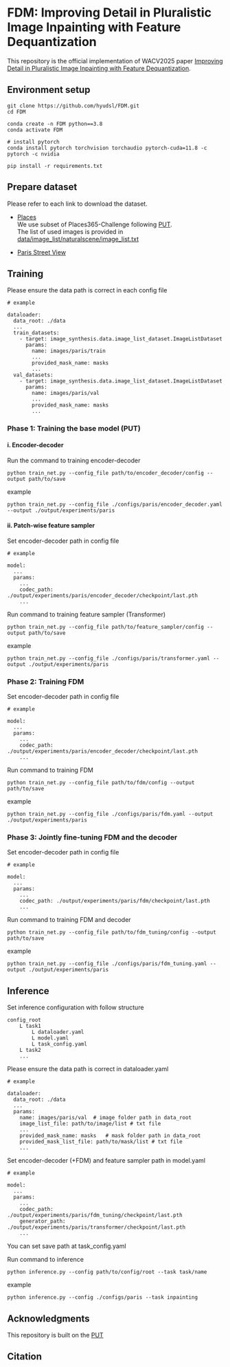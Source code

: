 # FDM: Improving Detail in Pluralistic Image Inpainting with Feature Dequantization
This repository is the official implementation of WACV2025 paper [Improving Detail in Pluralistic Image Inpainting with Feature Dequantization]().

## Environment setup
```
git clone https://github.com/hyudsl/FDM.git
cd FDM

conda create -n FDM python==3.8
conda activate FDM

# install pytorch
conda install pytorch torchvision torchaudio pytorch-cuda=11.8 -c pytorch -c nvidia

pip install -r requirements.txt
```

## Prepare dataset
Please refer to each link to download the dataset.
* [Places](http://places2.csail.mit.edu/download.html) \
We use subset of Places365-Challenge following [PUT](https://github.com/liuqk3/PUT). \
The list of used images is provided in [data/image_list/naturalscene/image_list.txt](https://github.com/hyudsl/FDM/blob/main/data/image_list/naturalscene/image_list.txt)

* [Paris Street View](https://github.com/pathak22/context-encoder)

## Training

Please ensure the data path is correct in each config file
```
# example

dataloader:
  data_root: ./data
  ...
  train_datasets:
    - target: image_synthesis.data.image_list_dataset.ImageListDataset
      params:
        name: images/paris/train
        ...
        provided_mask_name: masks
        ...
  val_datasets:
    - target: image_synthesis.data.image_list_dataset.ImageListDataset
      params:
        name: images/paris/val
        ...
        provided_mask_name: masks
        ...
```

### Phase 1: Training the base model (PUT)
#### i. Encoder-decoder
<!-- Training encoder-decoder using the following command. -->
Run the command to training encoder-decoder
```
python train_net.py --config_file path/to/encoder_decoder/config --output path/to/save
```
example
```
python train_net.py --config_file ./configs/paris/encoder_decoder.yaml --output ./output/experiments/paris
```
<!-- <details>
  <summary>OR You can make the weights provided by PUT compatible with the model architecture of FDM.</summary>
  ```
  d
  ```
</details> -->

#### ii. Patch-wise feature sampler
Set encoder-decoder path in config file
```
# example

model:
  ...
  params:
    ...
    codec_path: ./output/experiments/paris/encoder_decoder/checkpoint/last.pth
    ...
```

Run command to training feature sampler (Transformer)
```
python train_net.py --config_file path/to/feature_sampler/config --output path/to/save
```
example
```
python train_net.py --config_file ./configs/paris/transformer.yaml --output ./output/experiments/paris
```

### Phase 2: Training FDM
Set encoder-decoder path in config file
```
# example

model:
  ...
  params:
    ...
    codec_path: ./output/experiments/paris/encoder_decoder/checkpoint/last.pth
    ...
```

Run command to training FDM
```
python train_net.py --config_file path/to/fdm/config --output path/to/save
```
example
```
python train_net.py --config_file ./configs/paris/fdm.yaml --output ./output/experiments/paris
```

### Phase 3: Jointly fine-tuning FDM and the decoder
Set encoder-decoder path in config file
```
# example

model:
  ...
  params:
    ...
    codec_path: ./output/experiments/paris/fdm/checkpoint/last.pth
    ...
```

Run command to training FDM and decoder
```
python train_net.py --config_file path/to/fdm_tuning/config --output path/to/save
```
example
```
python train_net.py --config_file ./configs/paris/fdm_tuning.yaml --output ./output/experiments/paris
```

## Inference

Set inference configuration with follow structure
```
config_root
    L task1
        L dataloader.yaml
        L model.yaml
        L task_config.yaml
    L task2
    ...
```

Please ensure the data path is correct in dataloader.yaml
```
# example

dataloader:
  data_root: ./data
  ...
  params:
    name: images/paris/val  # image folder path in data_root
    image_list_file: path/to/image/list # txt file
    ...
    provided_mask_name: masks   # mask folder path in data_root
    provided_mask_list_file: path/to/mask/list # txt file
    ...
```

Set encoder-decoder (+FDM) and feature sampler path in model.yaml
```
# example

model:
  ...
  params:
    ...
    codec_path: ./output/experiments/paris/fdm_tuning/checkpoint/last.pth
    generator_path: ./output/experiments/paris/transformer/checkpoint/last.pth
    ...
```

You can set save path at task_config.yaml

Run command to inference
```
python inference.py --config path/to/config/root --task task/name
```
example
```
python inference.py --config ./configs/paris --task inpainting
```

## Acknowledgments
This repository is built on the [PUT](https://github.com/liuqk3/PUT)

## Citation
```

```
